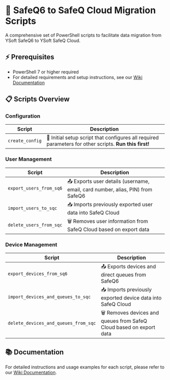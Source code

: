 # 🔄 SafeQ6 to SafeQ Cloud Migration Scripts

A comprehensive set of PowerShell scripts to facilitate data migration from YSoft SafeQ6 to YSoft SafeQ Cloud.

## ⚡ Prerequisites

- PowerShell 7 or higher required
- For detailed requirements and setup instructions, see our [Wiki Documentation](https://github.com/Dan-Devine-YSoft/safeq-cloud-scripts/wiki)

## 📋 Scripts Overview

### Configuration
| Script | Description |
|--------|-------------|
| `create_config` | 🔧 Initial setup script that configures all required parameters for other scripts. **Run this first!** |

### User Management
| Script | Description |
|--------|-------------|
| `export_users_from_sq6` | 📤 Exports user details (username, email, card number, alias, PIN) from SafeQ6 |
| `import_users_to_sqc` | 📥 Imports previously exported user data into SafeQ Cloud |
| `delete_users_from_sqc` | 🗑️ Removes user information from SafeQ Cloud based on export data |

### Device Management  
| Script | Description |
|--------|-------------|
| `export_devices_from_sq6` | 📤 Exports devices and direct queues from SafeQ6 |
| `import_devices_and_queues_to_sqc` | 📥 Imports previously exported device data into SafeQ Cloud |
| `delete_devices_and_queues_from_sqc` | 🗑️ Removes devices and queues from SafeQ Cloud based on export data |

## 📚 Documentation

For detailed instructions and usage examples for each script, please refer to our [Wiki Documentation](https://github.com/Dan-Devine-YSoft/safeq-cloud-scripts/wiki).